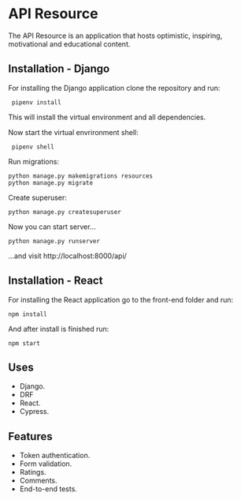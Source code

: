
# API Resource

The API Resource is an application that hosts optimistic, inspiring, motivational and educational content.

## Installation - Django

   For installing the Django application clone the repository and run:

     pipenv install

   This will install the virtual environment and all dependencies.
   
   Now start the virtual envrironment shell:
    
     pipenv shell


   Run migrations: 
	
    python manage.py makemigrations resources
    python manage.py migrate

   Create superuser:

    python manage.py createsuperuser
    
   Now you can start server...
   
    python manage.py runserver
   
   ...and visit http://localhost:8000/api/

## Installation - React
For installing the React application go to the front-end folder and run:

    npm install
    
  And after install is finished run:

    npm start
    
## Uses

 - Django.
 - DRF
 - React.
 - Cypress.

## Features
- Token authentication.
- Form validation.
- Ratings.
- Comments.
- End-to-end tests.

